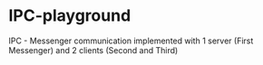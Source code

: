 # IPC-playground

IPC - Messenger communication implemented with 1 server (First Messenger) and 2 clients (Second and Third)
